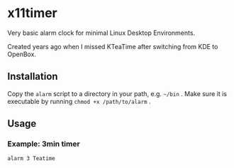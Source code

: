 # x11timer
Very basic alarm clock for minimal Linux Desktop Environments.

Created years ago when I missed KTeaTime after switching from KDE to OpenBox.

## Installation
Copy the ```alarm``` script to a directory in your path, e.g. ```~/bin``` . 
Make sure it is executable by running ```chmod +x /path/to/alarm``` .

## Usage
### Example: 3min timer
```alarm 3 Teatime```
